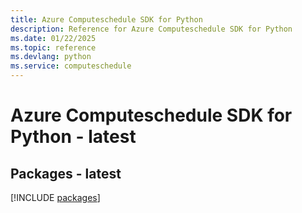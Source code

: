 ```yaml
---
title: Azure Computeschedule SDK for Python
description: Reference for Azure Computeschedule SDK for Python
ms.date: 01/22/2025
ms.topic: reference
ms.devlang: python
ms.service: computeschedule
---
```

# Azure Computeschedule SDK for Python - latest
## Packages - latest
[!INCLUDE [packages](computeschedule-index.md)]